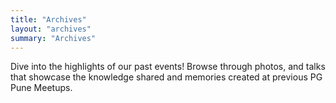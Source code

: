 ```yaml
---
title: "Archives"
layout: "archives"
summary: "Archives"
---
```


Dive into the highlights of our past events! Browse through photos, and talks that showcase the knowledge shared and memories created at previous PG Pune Meetups.
